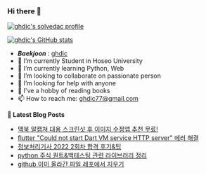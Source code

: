 ### Hi there 👋

[![ghdic's solvedac profile](http://mazassumnida.wtf/api/v2/generate_badge?boj=ghdic)](https://solved.ac/profile/ghdic)

[![ghdic's GitHub stats](https://github-readme-stats.vercel.app/api?username=ghdic&show_icons=true&theme=onedark)](https://github.com/ghdic/github-readme-stats)
- __*Baekjoon*__ : [ghdic](http://icpc.me/ghdic)
- 🔭 I’m currently Student in Hoseo University
- 🌱 I’m currently learning Python, Web
- 👯 I’m looking to collaborate on passionate person 
- 🤔 I’m looking for help with anyone
- 💬 I've a hobby of reading books
- 📫 How to reach me: ghdic77@gmail.com


**📕 Latest Blog Posts**
<!-- BLOG-POST-LIST:START -->
- [맥북 알캡쳐 대용 스크린샷 후 이미지 수정앱 추천 무료!](https://marinelifeirony.tistory.com/160)
- [flutter &quot;Could not start Dart VM service HTTP server&quot; 에러 해결](https://marinelifeirony.tistory.com/159)
- [정보처리기사 2022 2회차 합격 후기&amp;팁](https://marinelifeirony.tistory.com/158)
- [python 주식 퀀트&amp;백테스팅 관련 라이브러리 정리](https://marinelifeirony.tistory.com/157)
- [github 이미 올라간 파일 레포에서 지우기](https://marinelifeirony.tistory.com/156)
<!-- BLOG-POST-LIST:END -->